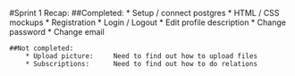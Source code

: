#Sprint 1 Recap:
    ##Completed:
        * Setup / connect postgres
        * HTML / CSS mockups
        * Registration
        * Login / Logout
        * Edit profile description
        * Change password
        * Change email

    ##Not completed:
        * Upload picture:     Need to find out how to upload files
        * Subscriptions:      Need to find out how to do relations


